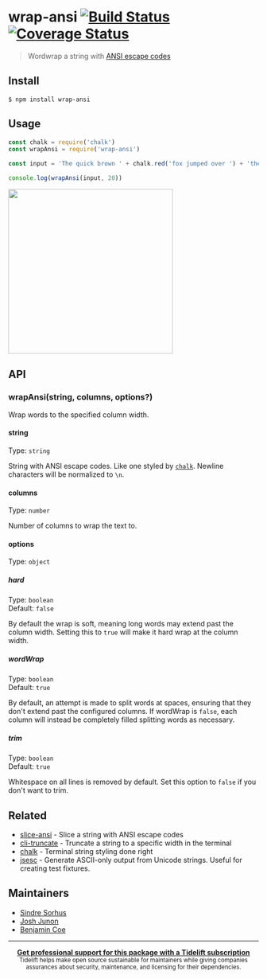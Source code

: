 # wrap-ansi [![Build Status](https://travis-ci.org/chalk/wrap-ansi.svg?branch=master)](https://travis-ci.org/chalk/wrap-ansi) [![Coverage Status](https://coveralls.io/repos/github/chalk/wrap-ansi/badge.svg?branch=master)](https://coveralls.io/github/chalk/wrap-ansi?branch=master)

> Wordwrap a string with [ANSI escape codes](https://en.wikipedia.org/wiki/ANSI_escape_code#Colors_and_Styles)

## Install

```
$ npm install wrap-ansi
```

## Usage

```js
const chalk = require('chalk')
const wrapAnsi = require('wrap-ansi')

const input = 'The quick brown ' + chalk.red('fox jumped over ') + 'the lazy ' + chalk.green('dog and then ran away with the unicorn.')

console.log(wrapAnsi(input, 20))
```

<img width="331" src="screenshot.png">

## API

### wrapAnsi(string, columns, options?)

Wrap words to the specified column width.

#### string

Type: `string`

String with ANSI escape codes. Like one styled by [`chalk`](https://github.com/chalk/chalk). Newline characters will be normalized to `\n`.

#### columns

Type: `number`

Number of columns to wrap the text to.

#### options

Type: `object`

##### hard

Type: `boolean`<br>
Default: `false`

By default the wrap is soft, meaning long words may extend past the column width. Setting this to `true` will make it hard wrap at the column width.

##### wordWrap

Type: `boolean`<br>
Default: `true`

By default, an attempt is made to split words at spaces, ensuring that they don't extend past the configured columns. If wordWrap is `false`, each column will instead be completely filled splitting words as necessary.

##### trim

Type: `boolean`<br>
Default: `true`

Whitespace on all lines is removed by default. Set this option to `false` if you don't want to trim.

## Related

- [slice-ansi](https://github.com/chalk/slice-ansi) - Slice a string with ANSI escape codes
- [cli-truncate](https://github.com/sindresorhus/cli-truncate) - Truncate a string to a specific width in the terminal
- [chalk](https://github.com/chalk/chalk) - Terminal string styling done right
- [jsesc](https://github.com/mathiasbynens/jsesc) - Generate ASCII-only output from Unicode strings. Useful for creating test fixtures.

## Maintainers

- [Sindre Sorhus](https://github.com/sindresorhus)
- [Josh Junon](https://github.com/qix-)
- [Benjamin Coe](https://github.com/bcoe)

---

<div align="center">
	<b>
		<a href="https://tidelift.com/subscription/pkg/npm-wrap_ansi?utm_source=npm-wrap-ansi&utm_medium=referral&utm_campaign=readme">Get professional support for this package with a Tidelift subscription</a>
	</b>
	<br>
	<sub>
		Tidelift helps make open source sustainable for maintainers while giving companies<br>assurances about security, maintenance, and licensing for their dependencies.
	</sub>
</div>
